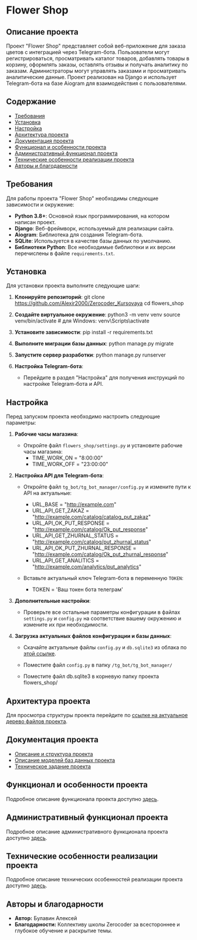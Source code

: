 # Flower Shop

## Описание проекта

Проект "Flower Shop" представляет собой веб-приложение для заказа цветов с интеграцией через Telegram-бота. Пользователи могут регистрироваться, просматривать каталог товаров, добавлять товары в корзину, оформлять заказы, оставлять отзывы и получать аналитику по заказам. Администраторы могут управлять заказами и просматривать аналитические данные. Проект реализован на Django и использует Telegram-бота на базе Aiogram для взаимодействия с пользователями.

## Содержание

- [Требования](#требования)
- [Установка](#установка)
- [Настройка](#настройка)
- [Архитектура проекта](#архитектура-проекта)
- [Документация проекта](#документация-проекта)
- [Функционал и особенности проекта](#функционал-и-особенности-проекта)
- [Административный функционал проекта](#административный-функционал-проекта)
- [Технические особенности реализации проекта](#технические-особенности-реализации-проекта)
- [Авторы и благодарности](#авторы-и-благодарности)

## Требования

Для работы проекта "Flower Shop" необходимы следующие зависимости и окружение:

- **Python 3.8+**: Основной язык программирования, на котором написан проект.
- **Django**: Веб-фреймворк, используемый для реализации сайта.
- **Aiogram**: Библиотека для создания Telegram-бота.
- **SQLite**: Используется в качестве базы данных по умолчанию.
- **Библиотеки Python**: Все необходимые библиотеки и их версии перечислены в файле `requirements.txt`.

## Установка

Для установки проекта выполните следующие шаги:

1. **Клонируйте репозиторий**:
   git clone https://github.com/Alexir2000/Zerocoder_Kursovaya
   cd flowers_shop

2. **Создайте виртуальное окружение**:
   python3 -m venv venv
source venv/bin/activate  # для Windows: venv\Scripts\activate

3. **Установите зависимости**:
   pip install -r requirements.txt

4. **Выполните миграции базы данных**:
   python manage.py migrate

5. **Запустите сервер разработки**:
   python manage.py runserver

6. **Настройка Telegram-бота**:
   - Перейдите в раздел "Настройка" для получения инструкций по настройке Telegram-бота и API.

## Настройка

Перед запуском проекта необходимо настроить следующие параметры:

1. **Рабочие часы магазина**:
   - Откройте файл `flowers_shop/settings.py` и установите рабочие часы магазина:
     - TIME_WORK_ON = "8:00:00"
     - TIME_WORK_OFF = "23:00:00"

2. **Настройка API для Telegram-бота**:
   - Откройте файл `tg_bot/tg_bot_manager/config.py` и измените пути к API на актуальные:
     - URL_BASE = "http://example.com"
     - URL_API_GET_ZAKAZ = "http://example.com/catalog/catalog_put_zakaz"
     - URL_API_OK_PUT_RESPONSE = "http://example.com/catalog/Ok_put_response"
     - URL_API_GET_ZHURNAL_STATUS = "http://example.com/catalog/put_zhurnal_status"
     - URL_API_OK_PUT_ZHURNAL_RESPONSE = "http://example.com/catalog/Ok_put_zhurnal_response"
     - URL_API_GET_ANALITICS = "http://example.com/analytics/put_analytics"

   - Вставьте актуальный ключ Telegram-бота в переменную `TOKEN`:
     - TOKEN = 'Ваш токен бота телеграм'

3. **Дополнительные настройки**:
   - Проверьте все остальные параметры конфигурации в файлах `settings.py` и `config.py` на соответствие вашему окружению и измените их при необходимости.

4. **Загрузка актуальных файлов конфигурации и базы данных**:

   - Скачайте актуальные файлы `config.py` и `db.sqlite3` из облака по [этой ссылке](https://disk.yandex.ru/d/o0Cdw7thEwBfgg).
   
   - Поместите файл `config.py` в папку `/tg_bot/tg_bot_manager/`
   - Поместите файл db.sqlite3 в корневую папку проекта flowers_shop/



## Архитектура проекта

Для просмотра структуры проекта перейдите по [ссылке на актуальное дерево файлов проекта](TZ_Documentation/Актуальное%20дерево%20файлов%20проекта.md).

## Документация проекта

- [Описание и структура проекта](TZ_Documentation/Описание%20и%20структура%20проекта.txt)
- [Описание моделей баз данных проекта](TZ_Documentation/Описание%20моделей%20Баз%20данных%20проекта.txt)
- [Техническое задание проекта](TZ_Documentation/Техзадание%20проекта%20Expert.txt)

## Функционал и особенности проекта

Подробное описание функционала проекта доступно [здесь](TZ_Documentation/Функционал%20и%20особенности%20проекта.md).

## Административный функционал проекта

Подробное описание административного функционала проекта доступно [здесь](TZ_Documentation/Административный%20функционал%20проекта.md).

## Технические особенности реализации проекта

Подробное описание технических особенностей реализации проекта доступно [здесь](TZ_Documentation/Технические%20особенности%20реализации%20проекта.md).

## Авторы и благодарности

- **Автор:** Булавин Алексей
- **Благодарности:** Коллективу школы Zerocoder за всестороннее и глубокое обучение и раскрытие темы.

